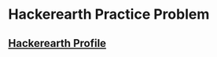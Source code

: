 # Hackerearth Practice Problem

##  [Hackerearth Profile](https://www.hackerearth.com/@tusharnikam2021)



